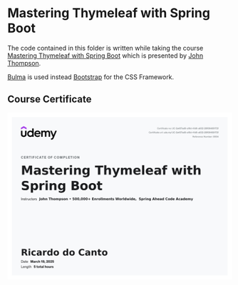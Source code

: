 # Mastering Thymeleaf with Spring Boot

The code contained in this folder is written while taking the course
[Mastering Thymeleaf with Spring Boot](https://www.udemy.com/course/mastering-thymeleaf-with-spring/)
which is presented by [John Thompson](https://twitter.com/serge_a_storms).

[Bulma](https://bulma.io/) is used instead [Bootstrap](https://getbootstrap.com/) for the CSS Framework.

## Course Certificate

![mastering-thymeleaf-with-spring-boot-certificate.jpg](mastering-thymeleaf-with-spring-boot-certificate.jpg)